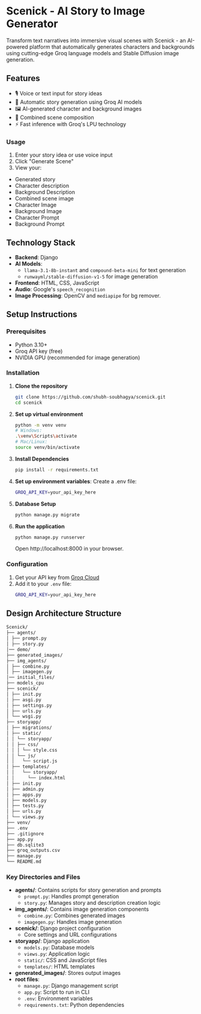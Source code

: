 # Scenick - AI Story to Image Generator

Transform text narratives into immersive visual scenes with Scenick - an AI-powered platform that automatically generates characters and backgrounds using cutting-edge Groq language models and Stable Diffusion image generation.

## Features

- 🎙️ Voice or text input for story ideas
- 📖 Automatic story generation using Groq AI models
- 🖼️ AI-generated character and background images
- 🎨 Combined scene composition
- ⚡ Fast inference with Groq's LPU technology

### Usage
1. Enter your story idea or use voice input
2. Click "Generate Scene"
3. View your:
  - Generated story
  - Character description
  - Background Description
  - Combined scene image
  - Character Image
  - Background Image
  - Character Prompt
  - Background Prompt

## Technology Stack

- **Backend**: Django
- **AI Models**: 
    - `llama-3.1-8b-instant` and `compound-beta-mini` for text generation
    - `runwayml/stable-diffusion-v1-5` for image generation
- **Frontend**: HTML, CSS, JavaScript
- **Audio**: Google's `speech_recognition`
- **Image Processing**: OpenCV and `mediapipe` for bg remover.

## Setup Instructions

### Prerequisites

- Python 3.10+
- Groq API key (free)
- NVIDIA GPU (recommended for image generation)

### Installation

1. **Clone the repository**
   ```bash
   git clone https://github.com/shubh-soubhagya/scenick.git
   cd scenick

2. **Set up virtual environment**
    ```bash
    python -m venv venv
    # Windows:
    .\venv\Scripts\activate
    # Mac/Linux:
    source venv/bin/activate

3. **Install Dependencies**
    ```bash 
    pip install -r requirements.txt

4. **Set up environment variables**: Create a .env file:
    ```bash
    GROQ_API_KEY=your_api_key_here
    ```

5. **Database Setup**
    ```bash
    python manage.py migrate

6. **Run the application**
    ```bash
    python manage.py runserver
    ```
    Open http://localhost:8000 in your browser.

### Configuration
1. Get your API key from [Groq Cloud](https://console.groq.com/keys)
2. Add it to your `.env` file:
    ```bash
    GROQ_API_KEY=your_api_key_here
    ```

## Design Architecture Structure
```bash
Scenick/
├── agents/
│ ├── prompt.py
│ ├── story.py
│── demo/
├── generated_images/
├── img_agents/
│ ├── combine.py
│ ├── imagegen.py
│── initial_files/
├── models_cpu
├── scenick/
│ ├── init.py
│ ├── asgi.py
│ ├── settings.py
│ ├── urls.py
│ └── wsgi.py
├── storyapp/
│ ├── migrations/
│ ├── static/
│ │ └── storyapp/
│ │ ├── css/
│ │ │ └── style.css
│ │ └── js/
│ │   └── script.js
│ ├── templates/
│ │   └── storyapp/
│ │     └── index.html
│ ├── init.py
│ ├── admin.py
│ ├── apps.py
│ ├── models.py
│ ├── tests.py
│ ├── urls.py
│ └── views.py
├── venv/
├── .env
├── .gitignore
├── app.py
├── db.sqlite3
├── groq_outputs.csv
├── manage.py
└── README.md
```

### Key Directories and Files

- **agents/**: Contains scripts for story generation and prompts
  - `prompt.py`: Handles prompt generation
  - `story.py`: Manages story and description creation logic
- **img_agents/**: Contains image generation components
  - `combine.py`: Combines generated images
  - `imagegen.py`: Handles image generation
- **scenick/**: Django project configuration
  - Core settings and URL configurations
- **storyapp/**: Django application
  - `models.py`: Database models
  - `views.py`: Application logic
  - `static/`: CSS and JavaScript files
  - `templates/`: HTML templates
- **generated_images/**: Stores output images
- **root files**:
  - `manage.py`: Django management script
  - `app.py`: Script to run in CLI
  - `.env`: Environment variables
  - `requirements.txt`: Python dependencies
